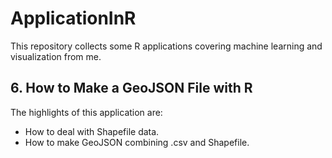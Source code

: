 # ApplicationInR
This repository collects some R applications covering machine learning and visualization from me.

## 6. How to Make a GeoJSON File with R

The highlights of this application are:

* How to deal with Shapefile data.
* How to make GeoJSON combining .csv and Shapefile.